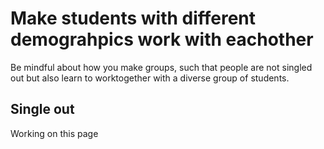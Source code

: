# Make students with different demograhpics work with eachother

Be mindful about how you make groups, such that people are not singled out but also learn to worktogether with a diverse group of students.

## Single out

Working on this page
